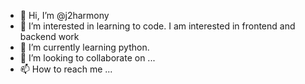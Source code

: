 - 👋 Hi, I’m @j2harmony
- 👀 I’m interested in learning to code. I am interested in frontend and backend work
- 🌱 I’m currently learning python.
- 💞️ I’m looking to collaborate on ...
- 📫 How to reach me ...

<!---
j2harmony/j2harmony is a ✨ special ✨ repository because its `README.md` (this file) appears on your GitHub profile.
You can click the Preview link to take a look at your changes.
--->
